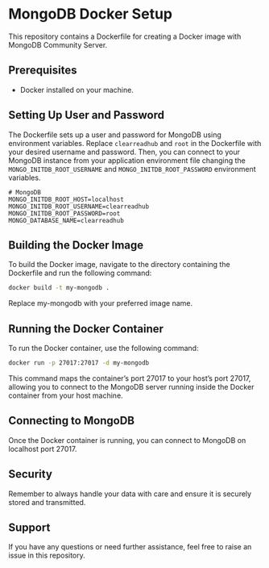 # MongoDB Docker Setup

This repository contains a Dockerfile for creating a Docker image with MongoDB Community Server.

## Prerequisites

- Docker installed on your machine.

## Setting Up User and Password
The Dockerfile sets up a user and password for MongoDB using environment variables. Replace `clearreadhub` and `root` in the Dockerfile with your desired username and password.
Then, you can connect to your MongoDB instance from your application environment file changing the `MONGO_INITDB_ROOT_USERNAME` and `MONGO_INITDB_ROOT_PASSWORD` environment variables.

```dotenv
# MongoDB
MONGO_INITDB_ROOT_HOST=localhost
MONGO_INITDB_ROOT_USERNAME=clearreadhub
MONGO_INITDB_ROOT_PASSWORD=root
MONGO_DATABASE_NAME=clearreadhub
```

## Building the Docker Image

To build the Docker image, navigate to the directory containing the Dockerfile and run the following command:

```bash
docker build -t my-mongodb .
```
Replace my-mongodb with your preferred image name.

## Running the Docker Container
To run the Docker container, use the following command:
```bash
docker run -p 27017:27017 -d my-mongodb
```
This command maps the container’s port 27017 to your host’s port 27017, allowing you to connect to the MongoDB server running inside the Docker container from your host machine.

## Connecting to MongoDB
Once the Docker container is running, you can connect to MongoDB on localhost port 27017.

## Security
Remember to always handle your data with care and ensure it is securely stored and transmitted.

## Support
If you have any questions or need further assistance, feel free to raise an issue in this repository.